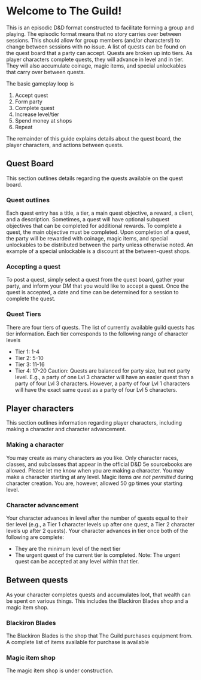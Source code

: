 # Welcome to The Guild!
This is an episodic D&D format constructed to facilitate forming a group and playing. The episodic format means that no story carries over between sessions. This should allow for group members (and/or characters!) to change between sessions with no issue. A list of quests can be found on the quest board that a party can accept. Quests are broken up into tiers. As player characters complete quests, they will advance in level and in tier. They will also accumulate coinage, magic items, and special unlockables that carry over between quests.

The basic gameplay loop is
1. Accept quest
2. Form party
3. Complete quest
4. Increase level/tier
5. Spend money at shops
6. Repeat

The remainder of this guide explains details about the quest board, the player characters, and actions between quests.


## Quest Board
This section outlines details regarding the quests available on the quest board.


### Quest outlines
Each quest entry has a title, a tier, a main quest objective, a reward, a client, and a description. Sometimes, a quest will have optional subquest objectives that can be completed for additional rewards. To complete a quest, the main objective must be completed. Upon completion of a quest, the party will be rewarded with coinage, magic items, and special unlockables to be distributed between the party unless otherwise noted. An example of a special unlockable is a discount at the between-quest shops.


### Accepting a quest
To post a quest, simply select a quest from the quest board, gather your party, and inform your DM that you would like to accept a quest. Once the quest is accepted, a date and time can be determined for a session to complete the quest.


### Quest Tiers
There are four tiers of quests. The list of currently available guild quests has tier information. Each tier corresponds to the following range of character levels
- Tier 1: 1-4
- Tier 2: 5-10
- Tier 3: 11-16
- Tier 4: 17-20
Caution: Quests are balanced for party size, but not party level. E.g., a party of one Lvl 3 character will have an easier quest than a party of four Lvl 3 characters. However, a party of four Lvl 1 characters will have the exact same quest as a party of four Lvl 5 characters.


## Player characters
This section outlines information regarding player characters, including making a character and character advancement.


### Making a character
You may create as many characters as you like. Only character races, classes, and subclasses that appear in the official D&D 5e sourcebooks are allowed. Please let me know when you are making a character. You may make a character starting at any level. Magic items _are not permitted_ during character creation. You are, however, allowed 50 gp times your starting level.


### Character advancement
Your character advances in level after the number of quests equal to their tier level (e.g., a Tier 1 character levels up after one quest, a Tier 2 character levels up after 2 quests). Your character advances in tier once both of the following are complete:
- They are the minimum level of the next tier
- The urgent quest of the current tier is completed. Note: The urgent quest can be accepted at any level within that tier.


## Between quests
As your character completes quests and accumulates loot, that wealth can be spent on various things. This includes the Blackiron Blades shop and a magic item shop.


### Blackiron Blades
The Blackiron Blades is the shop that The Guild purchases equipment from. A complete list of items available for purchase is available 


### Magic item shop
The magic item shop is under construction.

